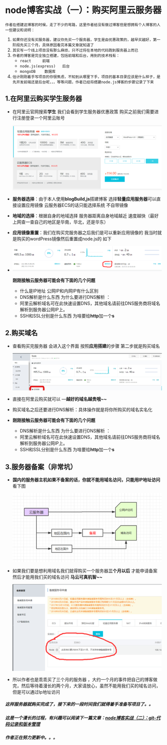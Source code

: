 # node博客实战（一）：购买阿里云服务器
`作者在搭建这博客的时候，走了不少的弯路，这里作者给没有做过博客但是想拥有个人博客的人一些建议和说明：`

1. `如果你还没有买服务器，建议你先买一个服务器，学生是由优惠政策的，越早买越好，第一阶段先买三个月，具体原因看完本篇文章就知道了`
2. `其实写一个线上项目没有那么麻烦，只不过将在本地的代码跑到服务器上而已`
3. `作者的博客是完全独立搭建，包括前端和后台，用到的技术栈有：`
   - `react     前端`
   - `node.js(express)   后台`
   - `mongoDB    数据库`
4. `估计刚刚着手写项目的你很焦虑，不知到从哪里下手，项目的基本目录应该是什么样子，是先开发前端还是后台呢，，，等等问题，作者已经将搭建node.js博客的步骤记录了下来`

## 1.在阿里云购买学生服务器

- 在阿里云官网搜索**学生**   我们会看到学生服务器优惠政策     购买之前我们需要进行注册登录一个阿里云账号

  ![avatar](/blogItems/blogBuild/1/1.png)

- **服务器选择**：由于本人使用**blogBuild,js**搭建博客   选择**轻量应用服务器**可以直接设置应用镜像    云服务器ECS的话只能选择系统  不自带镜像

- **地域的选择**：根据自身的地域选择   服务器距离自身地域越近  速度越快（最好上网查一查自己的地区是华南，华北，还是华东）

- **应用镜像重置**：我们在购买完服务器之后我们是可以重新应用镜像的  我当时就是购买的wordPress镜像然后重置成node.js的   如下

- ![avatar](/blogItems/blogBuild/1/2.png)

  **刚刚接触云服务器可能会有下面的几个问题**

  - 什么是IP地址  公网IP和内网IP有什么区别
  - DNS解析是什么东西   为什么要进行DNS解析  ：
  - 阿里云解析域名可在此快速设置DNS，其他域名请前往DNS服务商将域名解析到服务器公网IP上。
  - SSH和SSL分别是什么东西    为啥要给**http**加一个**s**




## 2.购买域名

- 查看购买完服务器  会进入这个界面   按照**应用搭建**的步骤   第二步就是购买域名

  ![avatar](/blogItems/blogBuild/1/3.jpg)  

- 直接在阿里云购买就可以 —**越好的域名越贵哦~~**

- 购买域名之后还要进行DNS解析：具体操作就是将你所购买的域名实名化

- **刚刚接触云服务器可能会有下面的几个问题**
  - DNS解析是什么东西   为什么要进行DNS解析  ：
  - 阿里云解析域名可在此快速设置DNS，其他域名请前往DNS服务商将域名解析到服务器公网IP上。
  - SSH和SSL分别是什么东西    为啥要给**http**加一个**s**

## 3.服务器备案（非常坑）

- **国内的服务器主机如果不备案的话，你就不能用域名访问，只能用IP地址访问**  看下图

  ![avatar](/blogItems/blogBuild/1/4.jpg)

- 如果我们要是想利用域名我们就得购买一个服务器**三个月以后**  才能申请备案   然后才能用我们买的域名访问 **马云可真机智~~**

  ![avatar](/blogItems/blogBuild/1/5.png)

- 所以作者也是乖乖买了三个月的服务器 ，大约一个月的事件把自己的博客做完，然后等待着漫长的两个月，大家请放心，虽然不能用我们买的域名访问，但是可以通过Ip地址访问

##### 这样服务器就购买完成了，接下来的一段时间我们就得着手准备写项目了。。

##### 这是一个漫长的过程，有兴趣可以阅读下一篇文章：[node博客实战（二）：git-代码记录和版本管理](node博客实战（二）：git-代码记录和版本管理)

##### 作者正在努力更新中。。。



